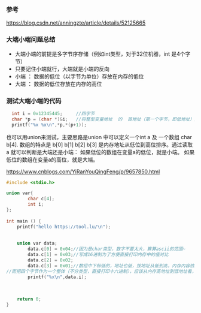 ### 参考
https://blog.csdn.net/anningzte/article/details/52125665  

### 大端小端问题总结
- 大端小端的前提是多字节序存储（例如int类型，对于32位机器，int 是4个字节）
- 只要记住小端就行，大端就是小端的反向
- 小端 ： 数据的低位（以字节为单位）存放在内存的低位
- 大端 ： 数据的低位存放在内存的高位

### 测试大端小端的代码

```c
  int i = 0x12345445;     //四字节
  char *p = (char *)&i;   //将整型变量地址  的  首地址（第一个字节，即低地址）赋给指针p
  printf("%x %x\n",*p,*(p+1));
```

也可以用union来测试，主要思路是union 中可以定义一个int a 及 一个数组 char b[4].
数组的特点是 b[0] b[1] b[2] b[3] 是内存地址从低位到高位排序。通过读取a 就可以判断是大端还是小端：
如果低位的数组在变量a的低位，就是小端。
如果低位的数组在变量a的高位，就是大端。

https://www.cnblogs.com/YiRanYouQingFeng/p/9657850.html

```C
#include <stdio.h>

union var{
        char c[4];
        int i;
};
	
int main () {
	printf("hello https://tool.lu/\n");
	
	
	union var data;
        data.c[0] = 0x04;//因为是char类型，数字不要太大，算算ascii的范围~
        data.c[1] = 0x03;//写成16进制为了方便直接打印内存中的值对比
        data.c[2] = 0x02;
        data.c[3] = 0x01;//数组中下标低的，地址也低，按地址从低到高，内存内容依次为：04,03,02,11。总共四字节！
//而把四个字节作为一个整体（不分类型，直接打印十六进制），应该从内存高地址到低地址看，0x11020304，低位04放在低地址上。
        printf("%x\n",data.i);
	
	
	
	return 0;
}
```
